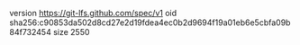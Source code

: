 version https://git-lfs.github.com/spec/v1
oid sha256:c90853da502d8cd27e2d19fdea4ec0b2d9694f19a01eb6e5cbfa09b84f732454
size 2550
